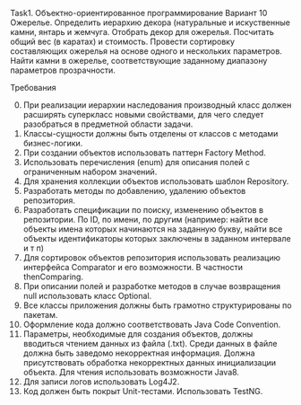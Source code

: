 Task1.
Объектно-ориентированное программирование
Вариант 10
Ожерелье. Определить иерархию декора (натуральные и искуственные камни, янтарь и жемчуга.
Отобрать декор для ожерелья. Посчитать общий вес (в каратах) и стоимость. 
Провести сортировку составляющих ожерелья на основе одного и нескольких параметров.
Найти камни в ожерелье, соответствующие заданному диапазону параметров прозрачности.

Требования

0. При реализации иерархии наследования производный класс должен расширять суперкласс новыми свойствами,
для чего следует разобраться в предметной области задачи. 
1. Классы-сущности должны быть отделены от классов с методами бизнес-логики.
2. При создании объектов использовать паттерн Factory Method.
3. Использовать перечисления (enum) для описания полей с ограниченным набором значений.
4. Для хранения коллекции объектов использовать шаблон Repository.
5. Разработать методы по добавлению, удалению объектов репозитория.
6. Разработать спецификации по поиску, изменению объектов в репозитории. По ID, по имени, по другим 
(например: найти все объекты имена которых начинаются на заданную букву, найти все объекты идентификаторы
которых заключены в заданном интервале и т п)
7. Для сортировок объектов репозитория использовать реализацию интерфейса Comparator и его возможности. В частности thenComparing. 
8. При описании полей и разработке методов в случае возвращения null использовать класс Optional.
10. Все классы приложения должны быть грамотно структурированы по пакетам.
11.	Оформление кода должно соответствовать Java Code Convention.
12. Параметры, необходимые для создания объектов, должны вводиться чтением данных из файла (.txt).
Среди данных в файле должна быть заведомо некорректная информация. Должна присутствовать обработка
некорректных данных инициализации объекта. Для чтения использовать возможности Java8.
13. Для записи логов использовать Log4J2.
14. Код должен быть покрыт Unit-тестами. Использовать TestNG.
